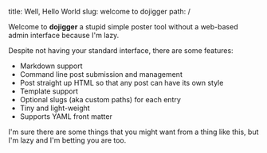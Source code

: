 title: Well, Hello World
slug: welcome to dojigger
path: /


Welcome to **dojigger** a stupid simple poster tool without a web-based admin interface because I'm lazy.

Despite not having your standard interface, there are some features:

 - Markdown support
 - Command line post submission and management
 - Post straight up HTML so that any post can have its own style
 - Template support
 - Optional slugs (aka custom paths) for each entry
 - Tiny and light-weight
 - Supports YAML front matter

I'm sure there are some things that you might want from a thing like this, but I'm lazy and I'm betting you are too.
